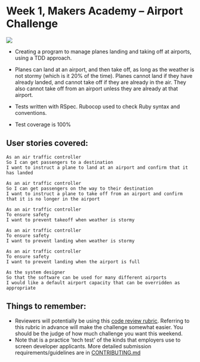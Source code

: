 Week 1, Makers Academy – Airport Challenge
====================

<!-- 
<div style="text-align:center"> ![](https://media.giphy.com/media/ArYyMzY10qNnq/giphy.gif)
</div> -->
<img align="center" src="https://media.giphy.com/media/ArYyMzY10qNnq/giphy.gif">


* Creating a program to manage planes landing and taking off at airports, using a TDD approach.

* Planes can land at an airport, and then take off, as long as the weather is not stormy (which is it 20% of the time). Planes cannot land if they have already landed, and cannot take off if they are already in the air. They also cannot take off from an airport unless they are already at that airport.

* Tests written with RSpec. Rubocop used to check Ruby syntax and conventions.

* Test coverage is 100%


User stories covered:
-------

```
As an air traffic controller
So I can get passengers to a destination
I want to instruct a plane to land at an airport and confirm that it has landed

As an air traffic controller
So I can get passengers on the way to their destination
I want to instruct a plane to take off from an airport and confirm that it is no longer in the airport

As an air traffic controller
To ensure safety
I want to prevent takeoff when weather is stormy

As an air traffic controller
To ensure safety
I want to prevent landing when weather is stormy

As an air traffic controller
To ensure safety
I want to prevent landing when the airport is full

As the system designer
So that the software can be used for many different airports
I would like a default airport capacity that can be overridden as appropriate
```

Things to remember:
-------
* Reviewers will potentially be using this [code review rubric](docs/review.md).  Referring to this rubric in advance will make the challenge somewhat easier.  You should be the judge of how much challenge you want this weekend.
* Note that is a practice 'tech test' of the kinds that employers use to screen developer applicants.  More detailed submission requirements/guidelines are in [CONTRIBUTING.md](CONTRIBUTING.md)
